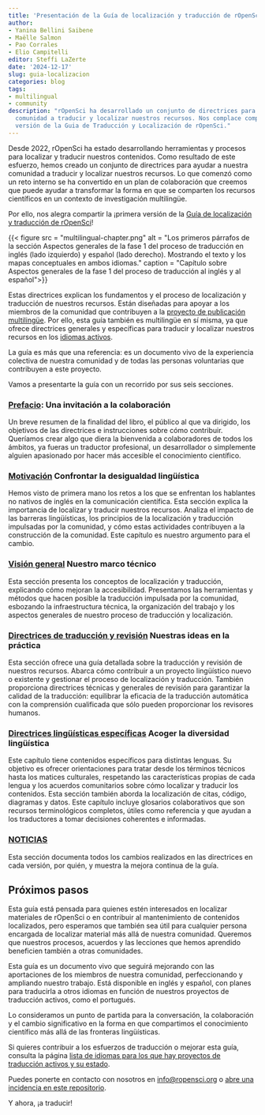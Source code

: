 ```yaml
---
title: 'Presentación de la Guía de localización y traducción de rOpenSci'
author:
- Yanina Bellini Saibene
- Maëlle Salmon
- Pao Corrales
- Elio Campitelli
editor: Steffi LaZerte
date: '2024-12-17'
slug: guia-localizacion
categories: blog
tags:
- multilingual
- community
description: "rOpenSci ha desarrollado un conjunto de directrices para ayudar a nuestra
  comunidad a traducir y localizar nuestros recursos. Nos complace compartir la primera
  versión de la Guia de Traducción y Localización de rOpenSci."
---
```


Desde 2022, rOpenSci ha estado desarrollando herramientas y procesos para localizar y traducir nuestros contenidos.
Como resultado de este esfuerzo, hemos creado un conjunto de directrices para ayudar a nuestra comunidad a traducir y localizar nuestros recursos.
Lo que comenzó como un reto interno se ha convertido en un plan de colaboración que creemos que puede 
ayudar a transformar la forma en que se comparten los recursos científicos en un contexto de investigación multilingüe.

Por ello, nos alegra compartir la ¡primera versión de la 
[Guía de localización y traducción de rOpenSci](https://translationguide.ropensci.org/)!

{{< figure src = "multilingual-chapter.png" alt = "Los primeros párrafos de la sección Aspectos generales de 
la fase 1 del proceso de traducción en inglés (lado izquierdo) y español (lado derecho). 
Mostrando el texto y los mapas conceptuales en ambos idiomas." 
caption = "Capítulo sobre Aspectos generales de la fase 1 del proceso de traducción al inglés y al español">}}

Estas directrices explican los fundamentos y el proceso de localización y traducción de nuestros recursos.
Están diseñadas para apoyar a los miembros de la comunidad que contribuyen a 
la [proyecto de publicación multilingüe](/multilingual-publishing/).
Por ello, esta guía también es multilingüe en sí misma, 
ya que ofrece directrices generales y específicas para traducir 
y localizar nuestros recursos en los [idiomas activos](https://github.com/ropensci-review-tools/translation_guide/?tab=readme-ov-file#languages-with-active-projects).

La guía es más que una referencia: es un documento vivo de la experiencia colectiva 
de nuestra comunidad y de todas las personas voluntarias que contribuyen a este proyecto.

Vamos a presentarte la guía con un recorrido por sus seis secciones.

### [Prefacio](https://translationguide.ropensci.org): Una invitación a la colaboración

Un breve resumen de la finalidad del libro, el público al que va dirigido, los objetivos de las directrices e instrucciones sobre cómo contribuir. Queríamos crear algo que diera la bienvenida a colaboradores de todos los ámbitos, ya fueras un traductor profesional, un desarrollador o simplemente alguien apasionado por hacer más accesible el conocimiento científico.

### [Motivación](https://translationguide.ropensci.org/motivation.html) Confrontar la desigualdad lingüística

Hemos visto de primera mano los retos a los que se enfrentan los hablantes no nativos de inglés en la comunicación científica.
Esta sección explica la importancia de localizar y traducir nuestros recursos.
Analiza el impacto de las barreras lingüísticas, los principios de la localización y traducción impulsadas por la comunidad, y cómo estas actividades contribuyen a la construcción de la comunidad. Este capítulo es nuestro argumento para el cambio.

### [Visión general](https://translationguide.ropensci.org/intro.html) Nuestro marco técnico

Esta sección presenta los conceptos de localización y traducción, explicando cómo mejoran la accesibilidad. Presentamos las herramientas y métodos que hacen posible la traducción impulsada por la comunidad,
esbozando la infraestructura técnica, la organización del trabajo y los aspectos generales de nuestro proceso de traducción y localización.

### [Directrices de traducción y revisión](https://translationguide.ropensci.org/howtoreview.html) Nuestras ideas en la práctica

Esta sección ofrece una guía detallada sobre la traducción y revisión de nuestros recursos.
Abarca cómo contribuir a un proyecto lingüístico nuevo o existente y gestionar el proceso de localización y traducción.
También proporciona directrices técnicas y generales de revisión para garantizar la calidad de la traducción: equilibrar la eficacia de la traducción automática con la comprensión cualificada que sólo pueden proporcionar los revisores humanos.

### [Directrices lingüísticas específicas](https://translationguide.ropensci.org/specific_guidelines.html) Acoger la diversidad lingüística

Este capítulo tiene contenidos específicos para distintas lenguas.
Su objetivo es ofrecer orientaciones para tratar desde los términos técnicos hasta los matices culturales, respetando las características propias de cada lengua y los acuerdos comunitarios sobre cómo localizar y traducir los contenidos.
Esta sección también aborda la localización de citas, código, diagramas y datos.
Este capítulo incluye glosarios colaborativos que son recursos terminológicos completos, útiles como referencia y que ayudan a los traductores a tomar decisiones coherentes e informadas.

### [NOTICIAS](https://translationguide.ropensci.org/booknews.html)

Esta sección documenta todos los cambios realizados en las directrices en cada versión, por quién, y muestra la mejora continua de la guía.

## Próximos pasos

Esta guía está pensada para quienes estén interesados en localizar materiales de rOpenSci o en contribuir al mantenimiento de contenidos localizados, pero esperamos que también sea útil para cualquier persona encargada de localizar material más allá de nuestra comunidad.
Queremos que nuestros procesos, acuerdos y las lecciones que hemos aprendido beneficien también a otras comunidades.

Esta guía es un documento vivo que seguirá mejorando con las aportaciones de los miembros de nuestra comunidad, perfeccionando y ampliando nuestro trabajo.
Está disponible en inglés y español, con planes para traducirla a otros idiomas en función de nuestros proyectos de traducción activos, como el portugués.

Lo consideramos un punto de partida para la conversación, la colaboración y el cambio significativo en la forma en que compartimos el conocimiento científico más allá de las fronteras lingüísticas.

Si quieres contribuir a los esfuerzos de traducción o mejorar esta guía, consulta la página [lista de idiomas para los que hay proyectos de traducción activos y su estado](https://github.com/ropensci-review-tools/translation_guide#active).

Puedes ponerte en contacto con nosotros en [info@ropensci.org](mailto:info@ropensci.org) o [abre una incidencia en este repositorio](https://github.com/ropensci-review-tools/translation_guide/issues).

Y ahora, ¡a traducir!


